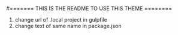 #======= THIS IS THE README TO USE THIS THEME ========

1. change url of .local project in gulpfile
2. change text of same name in package.json


